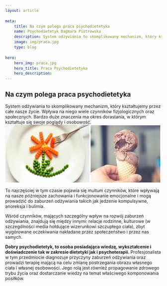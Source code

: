 ```yaml
---
layout: article

meta:
    title: Na czym polega praca psychodietetyka
    name: Psychodietetyk Dagmara Piotrowska
    description: System odżywiania to skomplikowany mechanizm, który kształtujemy przez całe nasze życie. Wpływa na niego wiele czynników fizjologicznych oraz społecznych. Bardzo duże znaczenia ma okres dorastania, w którym kształtuje się swoje poglądy i osobowość. 
    image: img/praca.jpg
    type: blog

hero: 
    hero_img: praca.jpg
    hero_title: Praca Psychodietetyka
    hero_description: 
---
```

## Na czym polega praca psychodietetyka

System odżywiania to skomplikowany mechanizm, który kształtujemy przez całe nasze życie. Wpływa
na niego wiele czynników fizjologicznych oraz społecznych. Bardzo duże znaczenia ma okres
dorastania, w którym kształtuje się swoje poglądy i osobowość. 
![Warzywa](/img/warzywa.jpg) ![lody](/img/lody.jpg)

To najczęściej w tym czasie pojawia się multum czynników, które wpływają na nasze późniejsze zachowania i funkcjonowanie
emocjonalne i mogą prowadzić do zaburzeń odżywiania takich jak jedzenie kompulsywne, anoreksja i bulimia. 

Wśród czynników, mających szczególny wpływ na rozwój zaburzeń odżywiania, znajdują się
między innymi: relacje rodzinne, kulturowe (w szczególności media hołdujące wizerunkowi
szczupłego ciała), zbyt wygórowane oczekiwania nakładane przez społeczeństwo i przez nas samych.

**Dobry psychodietetyk, to osoba posiadająca wiedzę, wykształcenie i doświadczenie tak w
zakresie dietetyki jak i psychoterapii.** Profesjonalista w tym przedmiocie diagnozuje
przyczyny zaburzeń odżywiania oraz prowadzi terapię mającą na celu zmianę postrzegania
obrazu własnego ciała i własnej osobowości. Jego rolą jest również propagowanie zdrowego
trybu życia oraz dostarczanie wiedzy na temat właściwego komponowania posiłków.